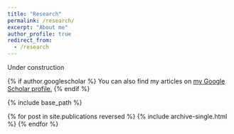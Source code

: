 ```yaml
---
title: "Research"
permalink: /research/
excerpt: "About me"
author_profile: true
redirect_from: 
  - /research
---
```


Under construction

{% if author.googlescholar %}
  You can also find my articles on <u><a href="{{author.googlescholar}}">my Google Scholar profile</a>.</u>
{% endif %}

{% include base_path %}

{% for post in site.publications reversed %}
  {% include archive-single.html %}
{% endfor %}
